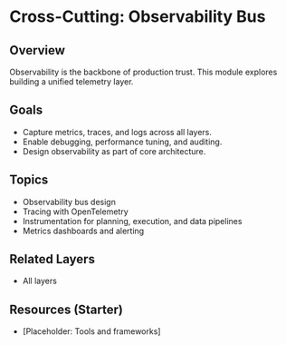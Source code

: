 # Cross-Cutting: Observability Bus

## Overview
Observability is the backbone of production trust. This module explores building a unified telemetry layer.

## Goals
- Capture metrics, traces, and logs across all layers.
- Enable debugging, performance tuning, and auditing.
- Design observability as part of core architecture.

## Topics
- Observability bus design
- Tracing with OpenTelemetry
- Instrumentation for planning, execution, and data pipelines
- Metrics dashboards and alerting

## Related Layers
- All layers

## Resources (Starter)
- [Placeholder: Tools and frameworks]
